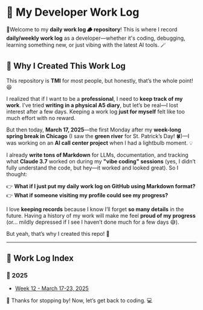 # 📝 My Developer Work Log  

🎄Welcome to my **daily work log 🪵 repository**! This is where I record **daily/weekly work log** as a developer—whether it's coding, debugging, learning something new, or just vibing with the latest AI tools. 🪄 

## 📖 Why I Created This Work Log  

This repository is **TMI** for most people, but honestly, that’s the whole point! 😆  

I realized that if I want to be a **professional**, I need to **keep track of my work**. I’ve tried **writing in a physical A5 diary**, but let’s be real—I lost interest after a few days. Keeping a work log **just for myself** felt like too much effort with no reward.  

But then today, **March 17, 2025**—the first Monday after my **week-long spring break in Chicago** (I saw the **green river** for St. Patrick’s Day! 🍀)—I was working on an **AI call center project** when I had a lightbulb moment. 💡  

I already **write tons of Markdown** for LLMs, documentation, and tracking what **Claude 3.7** worked on during my **"vibe coding" sessions** (yes, I didn’t fully understand the code, but hey—it worked and looked great). So I thought:  

👉 **What if I just put my daily work log on GitHub using Markdown format?**  
👉 **What if someone visiting my profile could see my progress?**  

I love **keeping records** because I know I’ll forget **so many details** in the future. Having a history of my work will make me feel **proud of my progress** (or… mildly depressed if I see I haven’t done much for a few days 😅).  

But yeah, that’s why I created this repo! 🚀  

---

## 📂 Work Log Index  

### 🔹 2025

- [Week 12 - March 17-23, 2025](2025/2025-week-12.md)  


<!---

## 🚀 How I Use This Log  
- 📅 **Daily & Weekly Updates** – I document what I worked on, challenges I faced, and cool things I learned.  
- 🛠 **Projects & Experiments** – I track features, bug fixes, and tech experiments.  
- 📚 **Learning Notes** – If I learn something new, I write it down here.  

This isn't just for **productivity**—it's also a way for me to reflect on my journey and see how much I've improved over time.  
--->
<!---
## 🔗 Connect With Me  
If you somehow ended up here and find this interesting, feel free to check out my other projects or say hi!  

📧 **Email:** [your-email@example.com](mailto:your-email@example.com)  
🐙 **GitHub:** [github.com/your-username](https://github.com/your-username)  
💡 **Portfolio (if applicable):** [yourwebsite.com](https://yourwebsite.com)  

--->

🎉 Thanks for stopping by! Now, let’s get back to coding. 💻  

